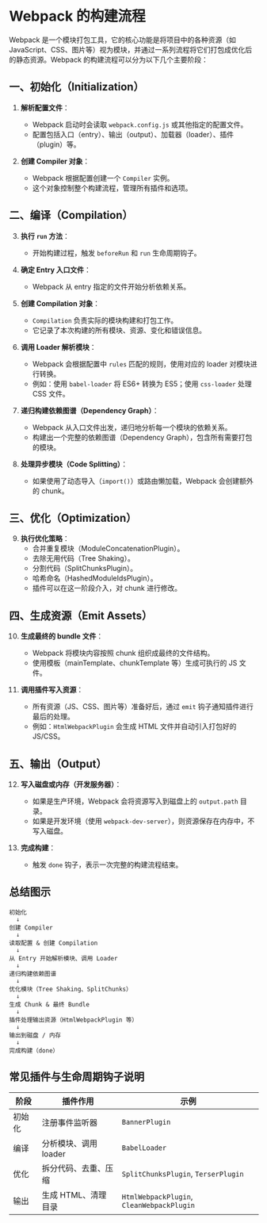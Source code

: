  # Webpack 的构建流程
Webpack 是一个模块打包工具，它的核心功能是将项目中的各种资源（如 JavaScript、CSS、图片等）视为模块，并通过一系列流程将它们打包成优化后的静态资源。Webpack 的构建流程可以分为以下几个主要阶段：

## 一、初始化（Initialization）

1. **解析配置文件**：
   - Webpack 启动时会读取 `webpack.config.js` 或其他指定的配置文件。
   - 配置包括入口（entry）、输出（output）、加载器（loader）、插件（plugin）等。

2. **创建 Compiler 对象**：
   - Webpack 根据配置创建一个 `Compiler` 实例。
   - 这个对象控制整个构建流程，管理所有插件和选项。


## 二、编译（Compilation）

3. **执行 `run` 方法**：
   - 开始构建过程，触发 `beforeRun` 和 `run` 生命周期钩子。

4. **确定 Entry 入口文件**：
   - Webpack 从 entry 指定的文件开始分析依赖关系。

5. **创建 Compilation 对象**：
   - `Compilation` 负责实际的模块构建和打包工作。
   - 它记录了本次构建的所有模块、资源、变化和错误信息。

6. **调用 Loader 解析模块**：
   - Webpack 会根据配置中 `rules` 匹配的规则，使用对应的 loader 对模块进行转换。
   - 例如：使用 `babel-loader` 将 ES6+ 转换为 ES5；使用 `css-loader` 处理 CSS 文件。

7. **递归构建依赖图谱（Dependency Graph）**：
   - Webpack 从入口文件出发，递归地分析每一个模块的依赖关系。
   - 构建出一个完整的依赖图谱（Dependency Graph），包含所有需要打包的模块。

8. **处理异步模块（Code Splitting）**：
   - 如果使用了动态导入（`import()`）或路由懒加载，Webpack 会创建额外的 chunk。


## 三、优化（Optimization）

9. **执行优化策略**：
   - 合并重复模块（ModuleConcatenationPlugin）。
   - 去除无用代码（Tree Shaking）。
   - 分割代码（SplitChunksPlugin）。
   - 哈希命名（HashedModuleIdsPlugin）。
   - 插件可以在这一阶段介入，对 chunk 进行修改。


## 四、生成资源（Emit Assets）

10. **生成最终的 bundle 文件**：
    - Webpack 将模块内容按照 chunk 组织成最终的文件结构。
    - 使用模板（mainTemplate、chunkTemplate 等）生成可执行的 JS 文件。

11. **调用插件写入资源**：
    - 所有资源（JS、CSS、图片等）准备好后，通过 `emit` 钩子通知插件进行最后的处理。
    - 例如：`HtmlWebpackPlugin` 会生成 HTML 文件并自动引入打包好的 JS/CSS。


## 五、输出（Output）

12. **写入磁盘或内存（开发服务器）**：
    - 如果是生产环境，Webpack 会将资源写入到磁盘上的 `output.path` 目录。
    - 如果是开发环境（使用 `webpack-dev-server`），则资源保存在内存中，不写入磁盘。

13. **完成构建**：
    - 触发 `done` 钩子，表示一次完整的构建流程结束。


## 总结图示

```
初始化
  ↓
创建 Compiler
  ↓
读取配置 & 创建 Compilation
  ↓
从 Entry 开始解析模块、调用 Loader
  ↓
递归构建依赖图谱
  ↓
优化模块（Tree Shaking、SplitChunks）
  ↓
生成 Chunk & 最终 Bundle
  ↓
插件处理输出资源（HtmlWebpackPlugin 等）
  ↓
输出到磁盘 / 内存
  ↓
完成构建（done）
```



## 常见插件与生命周期钩子说明

| 阶段 | 插件作用 | 示例 |
|------|----------|------|
| 初始化 | 注册事件监听器 | `BannerPlugin` |
| 编译 | 分析模块、调用 loader | `BabelLoader` |
| 优化 | 拆分代码、去重、压缩 | `SplitChunksPlugin`, `TerserPlugin` |
| 输出 | 生成 HTML、清理目录 | `HtmlWebpackPlugin`, `CleanWebpackPlugin` |



